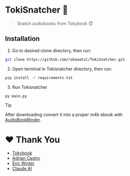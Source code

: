 # TokiSnatcher 🤫
> Snatch audiobooks from Tokybook 😈


## Installation
1. Go to desired clone directory, then run:
```sh
git clone https://github.com/rahaaatul/TokiSnatcher.git
```
2. Open terminal in Tokisnatcher directory, then run:
```sh
pip install -r requirements.txt
```
3. Run Tokisnatcher
```sh
py main.py
```


> [!TIP]
> After downloading convert it into a proper m4b ebook with [AudioBookBinder](https://github.com/gonzoua/AudioBookBinder).


# ❤️ Thank You
- [Tokybook](https://tokybook.com/)
- [Adrian Castro](https://github.com/castdrian/)
- [Eric Winter](https://github.com/xdf8/)
- [Claude AI](https://claude.ai/)